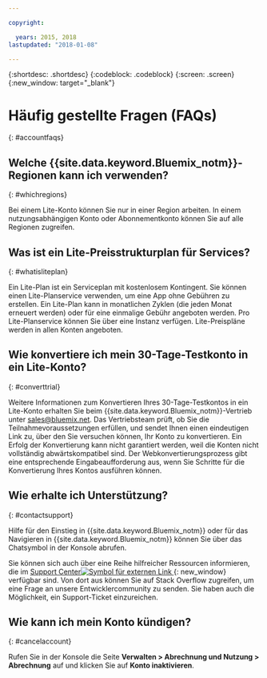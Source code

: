 ```yaml
---

copyright:

  years: 2015, 2018
lastupdated: "2018-01-08"

---
```


{:shortdesc: .shortdesc}
{:codeblock: .codeblock}
{:screen: .screen}
{:new_window: target="_blank"}

# Häufig gestellte Fragen (FAQs)
{: #accountfaqs} 

## Welche {{site.data.keyword.Bluemix_notm}}-Regionen kann ich verwenden?
{: #whichregions}

Bei einem Lite-Konto können Sie nur in einer Region arbeiten. In einem nutzungsabhängigen Konto oder Abonnementkonto können Sie auf alle Regionen zugreifen. 

## Was ist ein Lite-Preisstrukturplan für Services?
{: #whatisliteplan}

Ein Lite-Plan ist ein Serviceplan mit kostenlosem Kontingent. Sie können einen Lite-Planservice verwenden, um eine App ohne Gebühren zu erstellen. Ein Lite-Plan kann in monatlichen Zyklen (die jeden Monat erneuert werden) oder für eine einmalige Gebühr angeboten werden. Pro Lite-Planservice können Sie über eine Instanz verfügen. Lite-Preispläne werden in allen Konten angeboten.

## Wie konvertiere ich mein 30-Tage-Testkonto in ein Lite-Konto?
{: #converttrial}

Weitere Informationen zum Konvertieren Ihres 30-Tage-Testkontos in ein Lite-Konto erhalten Sie beim {{site.data.keyword.Bluemix_notm}}-Vertrieb unter [sales@bluemix.net](sales@bluemix.net). Das Vertriebsteam prüft, ob Sie die Teilnahmevoraussetzungen erfüllen, und sendet Ihnen einen eindeutigen Link zu, über den Sie versuchen können, Ihr Konto zu konvertieren. Ein Erfolg der Konvertierung kann nicht garantiert werden, weil die Konten nicht vollständig abwärtskompatibel sind. Der Webkonvertierungsprozess gibt eine entsprechende Eingabeaufforderung aus, wenn Sie Schritte für die Konvertierung Ihres Kontos ausführen können.

## Wie erhalte ich Unterstützung?
{: #contactsupport}

Hilfe für den Einstieg in {{site.data.keyword.Bluemix_notm}} oder für das Navigieren in {{site.data.keyword.Bluemix_notm}} können Sie über das Chatsymbol in der Konsole abrufen. 

Sie können sich auch über eine Reihe hilfreicher Ressourcen informieren, die im [Support Center![Symbol für externen Link](../icons/launch-glyph.svg) ](https://console.bluemix.net/unifiedsupport/supportcenter){: new_window} verfügbar sind. Von dort aus können Sie auf Stack Overflow zugreifen, um eine Frage an unsere Entwicklercommunity zu senden. Sie haben auch die Möglichkeit, ein Support-Ticket einzureichen.  

## Wie kann ich mein Konto kündigen?
{: #cancelaccount}

Rufen Sie in der Konsole die Seite **Verwalten > Abrechnung und Nutzung > Abrechnung** auf und klicken Sie auf **Konto inaktivieren**.
